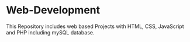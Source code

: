 # Web-Development
This Repository includes web based Projects with HTML, CSS, JavaScript and PHP including mySQL database.
